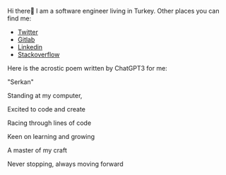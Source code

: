 Hi there👋 I am a software engineer living in Turkey. Other places you can find me:
* [Twitter](https://twitter.com/srkn_zl)
* [Gitlab](https://gitlab.com/srknzl)
* [Linkedin](https://linkedin.com/in/srknzl)
* [Stackoverflow](https://stackoverflow.com/users/9483495/srknzl)



Here is the acrostic poem written by ChatGPT3 for me: 

"Serkan"

Standing at my computer,

Excited to code and create

Racing through lines of code

Keen on learning and growing

A master of my craft

Never stopping, always moving forward
